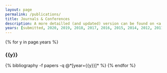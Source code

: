 ```yaml
---
layout: page
permalink: /publications/
title: Journals & Conferences
description: A more detailled (and updated) version can be found on <a href="https://scholar.google.fr/citations?user=Hfx_pykAAAAJ&hl=en">Scholar</a>
years: [submitted, 2020, 2019, 2018, 2017, 2016, 2015, 2014, 2012, 2011]
---
```


{% for y in page.years %}
  <h3 class="year">{{y}}</h3>
  {% bibliography -f papers -q @*[year={{y}}]* %}
{% endfor %}

